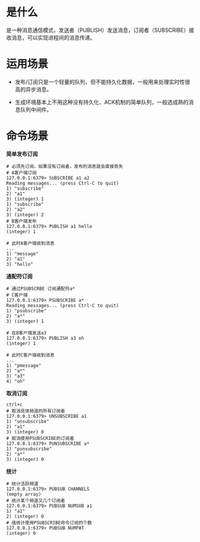 # 是什么

是一种消息通信模式，发送者（PUBLISH）发送消息，订阅者（SUBSCRIBE）接收消息，可以实现进程间的消息传递。

# 运用场景

- 发布/订阅只是一个轻量的队列，但不能持久化数据，一般用来处理实时性很高的异步消息。

- 生成环境基本上不用这种没有持久化、ACK机制的简单队列，一般选成熟的消息队列中间件。

# 命令场景

**简单发布订阅**

```shell
# 必须先订阅，如果没有订阅者，发布的消息就会直接丢失
# A客户端订阅
127.0.0.1:6379> SUBSCRIBE a1 a2
Reading messages... (press Ctrl-C to quit)
1) "subscribe"
2) "a1"
3) (integer) 1
1) "subscribe"
2) "a2"
3) (integer) 2
# B客户端发布
127.0.0.1:6379> PUBLISH a1 hello
(integer) 1

# 此时A客户端收到消息
...
1) "message"
2) "a1"
3) "hello"
```

**通配符订阅**

```shell
# 通过PSUBSCRBE 订阅通配符a*
# C客户端
127.0.0.1:6379> PSUBSCRIBE a*
Reading messages... (press Ctrl-C to quit)
1) "psubscribe"
2) "a*"
3) (integer) 1

# 在B客户端发送a3
127.0.0.1:6379> PUBLISH a3 oh
(integer) 1

# 此时C客户端收到消息
...
1) "pmessage"
2) "a*"
3) "a3"
4) "oh"
```

**取消订阅**

```shell
ctrl+c
# 取消具体频道的所有订阅者
127.0.0.1:6379> UNSUBSCRIBE a1
1) "unsubscribe"
2) "a1"
3) (integer) 0
# 取消使用PSUBSCRIBE的订阅者
127.0.0.1:6379> PUNSUBSCRIBE a*
1) "punsubscribe"
2) "a*"
3) (integer) 0
```

**统计**

```shell
# 统计活跃频道
127.0.0.1:6379> PUBSUB CHANNELS
(empty array)
# 统计某个频道又几个订阅者
127.0.0.1:6379> PUBSUB NUMSUB a1
1) "a1"
2) (integer) 0
# 值统计使用PSUBSCRIBE命令订阅的个数
127.0.0.1:6379> PUBSUB NUMPAT
(integer) 0
```

# 
